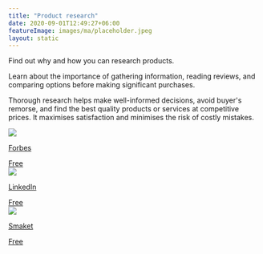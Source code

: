 ```yaml
---
title: "Product research"
date: 2020-09-01T12:49:27+06:00
featureImage: images/ma/placeholder.jpeg
layout: static
---
```


Find out why and how you can research products.

Learn about the importance of gathering information, reading reviews, and comparing options before making significant purchases.

Thorough research helps make well-informed decisions, avoid buyer's remorse, and find the best quality products or services at competitive prices. It maximises satisfaction and minimises the risk of costly mistakes.

<a class="ma-link" href="https://www.forbes.com/sites/theyec/2020/03/11/14-things-to-consider-before-making-a-major-purchase/?sh=148fe5b3674c"><div class="ma-card"><div class="ma-icon"><img src ="/images/icon-check.png"/></div><div class="ma-name"><p>Forbes</p></div><div class="ma-paid-text"><span>Free</span></div></div></a><a class="ma-link" href="https://www.linkedin.com/pulse/what-importance-research-before-purchasing-materials-amin-mirsepasi/"><div class="ma-card"><div class="ma-icon"><img src ="/images/icon-check.png"/></div><div class="ma-name"><p>LinkedIn</p></div><div class="ma-paid-text"><span>Free </span></div></div></a><a class="ma-link" href="https://smaket.org/blog/why-should-consumers-always-do-their-research-before-purchasing-a-product/"><div class="ma-card"><div class="ma-icon"><img src ="/images/icon-check.png"/></div><div class="ma-name"><p>Smaket</p></div><div class="ma-paid-text"><span>Free </span></div></div></a>  

<br/><br/>






